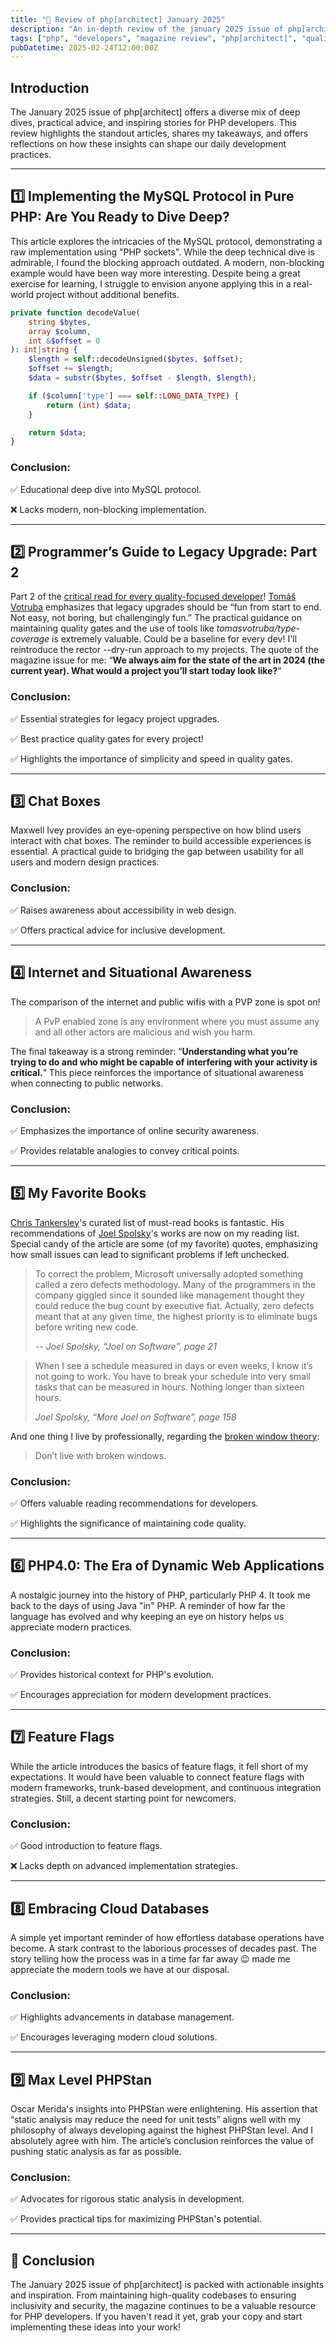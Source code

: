 ```yaml
---
title: "🚀 Review of php[architect] January 2025"
description: "An in-depth review of the january 2025 issue of php[architect], highlighting key takeaways and recommendations for PHP developers."
tags: ["php", "developers", "magazine review", "php[architect]", "quality gates", "legacy upgrades", "mysql protocol", "accessibility", "security", "books", "phpstan", "rector", "broken window theory"]
pubDatetime: 2025-02-24T12:00:00Z
---
```


## Introduction

The January 2025 issue of php\[architect\] offers a diverse mix of deep dives, practical advice, and inspiring stories for PHP developers. This review highlights the standout articles, shares my takeaways, and offers reflections on how these insights can shape our daily development practices.

---

## 1️⃣ Implementing the MySQL Protocol in Pure PHP: Are You Ready to Dive Deep?

This article explores the intricacies of the MySQL protocol, demonstrating a raw implementation using "PHP sockets". While the deep technical dive is admirable, I found the blocking approach outdated. A modern, non-blocking example would have been way more interesting. Despite being a great exercise for learning, I struggle to envision anyone applying this in a real-world project without additional benefits.

```php
private function decodeValue(
    string $bytes,
    array $column,
    int &$offset = 0
): int|string {
    $length = self::decodeUnsigned($bytes, $offset);
    $offset += $length;
    $data = substr($bytes, $offset - $length, $length);

    if ($column['type'] === self::LONG_DATA_TYPE) {
        return (int) $data;
    }

    return $data;
}
```

### Conclusion:

✅ Educational deep dive into MySQL protocol.

❌ Lacks modern, non-blocking implementation.

---

## 2️⃣ Programmer’s Guide to Legacy Upgrade: Part 2

Part 2 of the [critical read for every quality-focused developer](/december-2024-issue-of-php_architect)! [Tomáš Votruba](https://www.linkedin.com/in/tomas-votruba/) emphasizes that legacy upgrades should be “fun from start to end. Not easy, not boring, but challengingly fun.” The practical guidance on maintaining quality gates and the use of tools like *tomasvotruba/type-coverage* is extremely valuable. Could be a baseline for every dev! I'll reintroduce the rector --dry-run approach to my projects. The quote of the magazine issue for me: “**We always aim for the state of the art in 2024 (the current year). What would a project you’ll start today look like?**”

### Conclusion:

✅ Essential strategies for legacy project upgrades.

✅ Best practice quality gates for every project!

✅ Highlights the importance of simplicity and speed in quality gates.

---

## 3️⃣ Chat Boxes

Maxwell Ivey provides an eye-opening perspective on how blind users interact with chat boxes. The reminder to build accessible experiences is essential. A practical guide to bridging the gap between usability for all users and modern design practices.

### Conclusion:

✅ Raises awareness about accessibility in web design.

✅ Offers practical advice for inclusive development.

---

## 4️⃣ Internet and Situational Awareness

The comparison of the internet and public wifis with a PVP zone is spot on! 

> A PvP enabled zone is any environment where you must assume any and all other actors are malicious and wish you harm.

The final takeaway is a strong reminder: “**Understanding what you’re trying to do and who might be capable of interfering with your activity is critical.**” This piece reinforces the importance of situational awareness when connecting to public networks.

### Conclusion:

✅ Emphasizes the importance of online security awareness.

✅ Provides relatable analogies to convey critical points.

---

## 5️⃣ My Favorite Books

[Chris Tankersley](https://www.linkedin.com/in/christankersley/)'s curated list of must-read books is fantastic. His recommendations of [Joel Spolsky](https://www.joelonsoftware.com)'s works are now on my reading list. Special candy of the article are some (of my favorite) quotes, emphasizing how small issues can lead to significant problems if left unchecked.

> To correct the problem, Microsoft universally adopted something called a zero defects methodology. Many of the programmers in the company giggled since it sounded like management thought they could reduce the bug count by executive fiat. Actually, zero defects meant that at any given time, the highest priority is to eliminate bugs before writing new code. 
> 
> -- <cite>Joel Spolsky, “Joel on Software”, page 21</cite>

> When I see a schedule measured in days or even weeks, I know it’s not going to work. You have to break your schedule into very small tasks that can be measured in hours. Nothing longer than sixteen hours. 
> 
> <cite>Joel Spolsky, “More Joel on Software”, page 158</cite>

And one thing I live by professionally, regarding the [broken window theory](https://en.wikipedia.org/wiki/Broken_windows_theory): 

> Don’t live with broken windows.

### Conclusion:

✅ Offers valuable reading recommendations for developers.

✅ Highlights the significance of maintaining code quality.

---

## 6️⃣ PHP4.0: The Era of Dynamic Web Applications

A nostalgic journey into the history of PHP, particularly PHP 4. It took me back to the days of using Java "in" PHP. A reminder of how far the language has evolved and why keeping an eye on history helps us appreciate modern practices.

### Conclusion:

✅ Provides historical context for PHP's evolution.

✅ Encourages appreciation for modern development practices.

---

## 7️⃣ Feature Flags

While the article introduces the basics of feature flags, it fell short of my expectations. It would have been valuable to connect feature flags with modern frameworks, trunk-based development, and continuous integration strategies. Still, a decent starting point for newcomers.

### Conclusion:

✅ Good introduction to feature flags.

❌ Lacks depth on advanced implementation strategies.

---

## 8️⃣ Embracing Cloud Databases

A simple yet important reminder of how effortless database operations have become. A stark contrast to the laborious processes of decades past. The story telling how the process was in a time far far away 😉 made me appreciate the modern tools we have at our disposal.

### Conclusion:

✅ Highlights advancements in database management.

✅ Encourages leveraging modern cloud solutions.

---

## 9️⃣ Max Level PHPStan

Oscar Merida's insights into PHPStan were enlightening. His assertion that “static analysis may reduce the need for unit tests” aligns well with my philosophy of always developing against the highest PHPStan level. And I absolutely agree with him. The article’s conclusion reinforces the value of pushing static analysis as far as possible.

### Conclusion:

✅ Advocates for rigorous static analysis in development.

✅ Provides practical tips for maximizing PHPStan's potential.

---

## 🎯 Conclusion

The January 2025 issue of php[architect] is packed with actionable insights and inspiration. From maintaining high-quality codebases to ensuring inclusivity and security, the magazine continues to be a valuable resource for PHP developers. If you haven't read it yet, grab your copy and start implementing these ideas into your work!